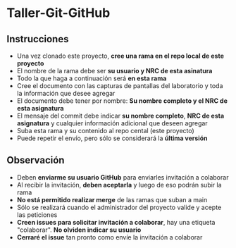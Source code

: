 # Taller-Git-GitHub

## Instrucciones
* Una vez clonado este proyecto, **cree una rama en el repo local de este proyecto**
* El nombre de la rama debe ser **su usuario y NRC de esta asinatura**
* Todo la que haga a continuación será **en esta rama**
* Cree el documento con las capturas de pantallas del laboratorio y toda la información que desee agregar
* El documento debe tener por nombre: **Su nombre completo y el NRC de esta asignatura**
* El mensaje del commit debe indicar **su nombre completo**, **NRC de esta asignatura** y cualquier información adicional que deseen agregar
* Suba esta rama y su contenido al repo cental (este proyecto)
* Puede repetir el envío, pero sólo se considerará la **última versión**


## Observación
* Deben **enviarme su usuario GitHub** para enviarles invitación a colaborar 
* Al recibir la invitación, **deben aceptarla** y luego de eso podrán subir la rama
* **No está permitido realizar merge** de las ramas que suban a main
* Sólo se realizará cuando el administrador del proyecto valide y acepte las peticiones
* **Creen issues para solicitar invitación a colaborar**, hay una etiqueta "colaborar". **No olviden indicar su usuario**
* **Cerraré el issue** tan pronto como envíe la invitación a colaborar
